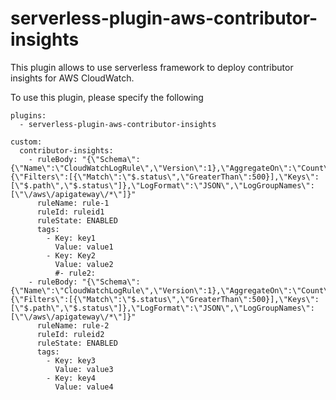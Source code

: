 # serverless-plugin-aws-contributor-insights

This plugin allows to use serverless framework to deploy contributor insights for AWS CloudWatch.

To use this plugin, please specify the following

```
plugins:
  - serverless-plugin-aws-contributor-insights

custom:
  contributor-insights:
    - ruleBody: "{\"Schema\":{\"Name\":\"CloudWatchLogRule\",\"Version\":1},\"AggregateOn\":\"Count\",\"Contribution\":{\"Filters\":[{\"Match\":\"$.status\",\"GreaterThan\":500}],\"Keys\":[\"$.path\",\"$.status\"]},\"LogFormat\":\"JSON\",\"LogGroupNames\":[\"\/aws\/apigateway\/*\"]}"
      ruleName: rule-1
      ruleId: ruleid1
      ruleState: ENABLED
      tags:
        - Key: key1
          Value: value1
        - Key: Key2
          Value: value2
          #- rule2:
    - ruleBody: "{\"Schema\":{\"Name\":\"CloudWatchLogRule\",\"Version\":1},\"AggregateOn\":\"Count\",\"Contribution\":{\"Filters\":[{\"Match\":\"$.status\",\"GreaterThan\":500}],\"Keys\":[\"$.path\",\"$.status\"]},\"LogFormat\":\"JSON\",\"LogGroupNames\":[\"\/aws\/apigateway\/*\"]}"
      ruleName: rule-2
      ruleId: ruleid2
      ruleState: ENABLED
      tags:
        - Key: key3
          Value: value3
        - Key: key4
          Value: value4
    
```
